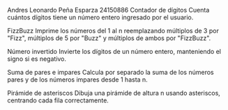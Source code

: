 Andres Leonardo Peña Esparza
24150886
Contador de dígitos
Cuenta cuántos dígitos tiene un número entero ingresado por el usuario.

FizzBuzz
Imprime los números del 1 al n reemplazando múltiplos de 3 por "Fizz", múltiplos de 5 por "Buzz" y múltiplos de ambos por "FizzBuzz".

Número invertido
Invierte los dígitos de un número entero, manteniendo el signo si es negativo.

Suma de pares e impares
Calcula por separado la suma de los números pares y de los números impares desde 1 hasta n.

Pirámide de asteriscos
Dibuja una pirámide de altura n usando asteriscos, centrando cada fila correctamente.
